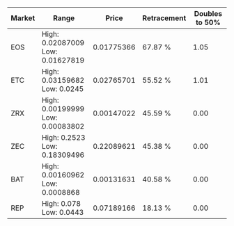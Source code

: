 | Market | Range | Price| Retracement | Doubles to 50% |
| --- | --- | --- | --- | --- |
| EOS | High: 0.02087009<br />Low: 0.01627819 | 0.01775366 | 67.87 % | 1.05 |
| ETC | High: 0.03159682<br />Low: 0.0245 | 0.02765701 | 55.52 % | 1.01 |
| ZRX | High: 0.00199999<br />Low: 0.00083802 | 0.00147022 | 45.59 % | 0.00 |
| ZEC | High: 0.2523<br />Low: 0.18309496 | 0.22089621 | 45.38 % | 0.00 |
| BAT | High: 0.00160962<br />Low: 0.0008868 | 0.00131631 | 40.58 % | 0.00 |
| REP | High: 0.078<br />Low: 0.0443 | 0.07189166 | 18.13 % | 0.00 |
